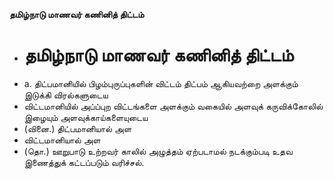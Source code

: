**தமிழ்நாடு மாணவர் கணினித் திட்டம்**
- # தமிழ்நாடு மாணவர் கணினித் திட்டம்
- a. திட்பமானியில் பிழம்புருப்புகளின் விட்டம் திட்பம் ஆகியவற்றை அளக்கும் இடுக்கி விரல்களுடைய
- விட்டமானியில் அப்ப்புற விட்டங்களை அளக்கும் வகையில் அளவுக் கருவிக்கோலில் இழையும் அளவுக்காய்களையுடைய
- (வினை.) திட்பமானியால் அள
- விட்டமானியால் அள
- (தொ.) ஊறுபாடு உற்றவர் காலில் அழுத்தம் ஏற்படாமல் நடக்கும்படி உதவ இணைத்துக் கட்டப்படும் வரிச்சல்.

